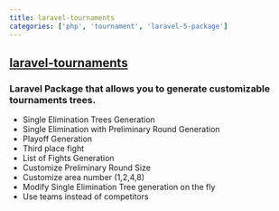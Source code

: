 ```yaml
---
title: laravel-tournaments
categories: ['php', 'tournament', 'laravel-5-package']
---
```

## [laravel-tournaments](https://github.com/xoco70/laravel-tournaments)

### Laravel Package that allows you to generate customizable tournaments trees.


- Single Elimination Trees Generation
- Single Elimination with Preliminary Round Generation
- Playoff Generation
- Third place fight
- List of Fights Generation
- Customize Preliminary Round Size
- Customize area number (1,2,4,8)
- Modify Single Elimination Tree generation on the fly
- Use teams instead of competitors

